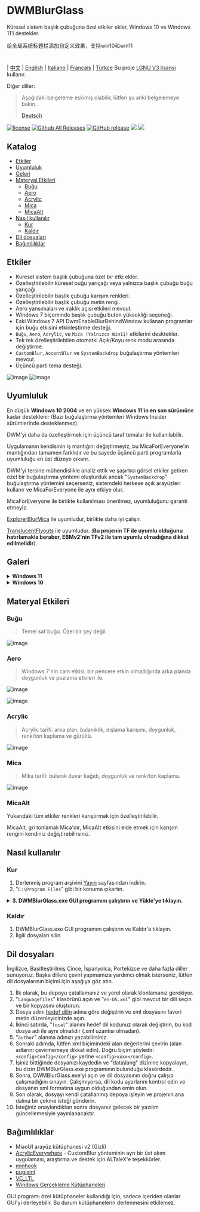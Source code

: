 # DWMBlurGlass
Küresel sistem başlık çubuğuna özel etkiler ekler, Windows 10 ve Windows 11'i destekler.

给全局系统标题栏添加自定义效果，支持win10和win11
#
| [中文](/README_ZH.md) | [English](/README.md) | [Italiano](/README_IT.md) | [Français](/README_FR.md) | [Türkçe](/README_TR.md)
Bu proje [LGNU V3 lisansı](/COPYING.LESSER) kullanır.

Diğer diller:
> Aşağıdaki belgeleme eskimiş olabilir, lütfen şu anki belgelemeye bakın.
>
> [Deutsch](/README_DE.md)


[![license](https://img.shields.io/github/license/Maplespe/DWMBlurGlass.svg)](https://www.gnu.org/licenses/lgpl-3.0.en.html)
[![Github All Releases](https://img.shields.io/github/downloads/Maplespe/DWMBlurGlass/total.svg)](https://github.com/Maplespe/DWMBlurGlass/releases)
[![GitHub release](https://img.shields.io/github/release/Maplespe/DWMBlurGlass.svg)](https://github.com/Maplespe/DWMBlurGlass/releases/latest)
<img src="https://img.shields.io/badge/language-c++-F34B7D.svg"/>
<img src="https://img.shields.io/github/last-commit/Maplespe/DWMBlurGlass.svg"/>  

## Katalog
- [Etkiler](#Etkiler)
- [Uyumluluk](#Uyumluluk)
- [Geleri](#Geleri)
- [Materyal Etkileri](#Materyal-Etkileri)
  - [Buğu](#Buğu)
  - [Aero](#Aero)
  - [Acrylic](#Acrylic)
  - [Mica](#Mica)
  - [MicaAlt](#MicaAlt)
- [Nasıl kullanılır](#Nasıl-kullanılır)
  - [Kur](#Kur)
  - [Kaldır](#Kaldır)
- [Dil dosyaları](#Dil-dosyaları)
- [Bağımlılıklar](#Bağımlılıklar)

## Etkiler
* Küresel sistem başlık çubuğuna özel bir etki ekler.
* Özelleştirilebilir küresel buğu yarıçağı veya yalnızca başlık çubuğu buğu yarıçağı.
* Özelleştirilebilir başlık çubuğu karışım renkleri.
* Özelleştirilebilir başlık çubuğu metin rengi.
* Aero yansımaları ve ıraklık açısı etkileri mevcut.
* Windows 7 biçeminde başlık çubuğu buton yüksekliği seçeneği.
* Eski Windows 7 API DwmEnableBlurBehindWindow kullanan programlar için buğu etkisini etkinleştirme desteği.
* `Buğu`, `Aero`, `Acrylic`, ve `Mica (Yalnızca Win11)` etkilerini desktekler.
* Tek tek özelleştirilebilen otomatki Açık/Koyu renk modu arasında değiştirme.
* `CustomBlur`, `AccentBlur` ve `SystemBackdrop` buğulaştırma yöntemleri mevcut.
* Üçüncü parti tema desteği.

![image](/Screenshot/001701.png)
![image](/Screenshot/10307.png)

## Uyumluluk
En düşük **Windows 10 2004** ve en yüksek **Windows 11'in en son sürümü**ne kadar desteklenir (Bazı buğulaştırma yöntemleri Windows Insider sürümlerinde desteklenmez).

DWM'yi daha da özelleştirmek için üçüncü taraf temalar ile kullanılabilir.

Uygulamanın kendisinin iş mantığını değiştirmeyiz, bu MicaForEveryone'ın mantığından tamamen farklıdır ve bu sayede üçüncü parti programlarla uyumluluğu en üst düzeye çıkarır.

DWM'yi tersine mühendislikle analiz ettik ve şaşırtıcı görsel etkiler getiren özel bir buğulaştırma yöntemi oluşturduk ancak "`SystemBackdrop`" buğulaştırma yöntemini seçerseniz, sistemdeki herkese açık arayüzleri kullanır ve MicaForEveryone ile aynı etkiye olur.

MicaForEveryone ile birlikte kullanılması önerilmez, uyumluluğunu garanti etmeyiz.

[ExplorerBlurMica](https://github.com/Maplespe/ExplorerBlurMica) ile uyumludur, birlikte daha iyi çalışır.

[TranslucentFlyouts](https://github.com/ALTaleX531/TranslucentFlyouts) ile uyumludur. (**Bu projenin TF ile uyumlu olduğunu hatırlamakla beraber, EBMv2'nin TFv2 ile tam uyumlu olmadığına dikkat edilmelidir**).

## Galeri
<details><summary><b>Windows 11</b></summary>
  
![image](/Screenshot/10307.png)

![image](/Screenshot/102134.png)

> "DWMAPI etkisini geçersiz kıl (Windows 11)" açıkken

![image](/Screenshot/013521.png)
</details>

<details><summary><b>Windows 10</b></summary>

![image](/Screenshot/001701.png)

![image](/Screenshot/100750.png)

Üçüncü parti tema kullanımı

> Etkiyi kenarlara genişlet (Windows 10) açıkken"

> "Aero yansıma etkisini etkinleştir" açıkken

> "Windows 7 biçeminde başlık çubuğu butonlarını etkinleştir" açıkken

![image](/Screenshot/025410.png)

</details>

## Materyal Etkileri
### Buğu
> Temel saf buğu. Özel bir şey değil.

![image](/Screenshot/blur.png)

### Aero
> Windows 7'nin cam etkisi, bir pencere etkin olmadığında arka planda doygunluk ve pozlama etkileri ile.

![image](/Screenshot/aero.png)

![image](/Screenshot/aero_inactive.png)

### Acrylic
> Acrylic tarifi: arka plan, bulanıklık, dışlama karışımı, doygunluk, renk/ton kaplama ve gürültü.

![image](/Screenshot/acrylic.png)

### Mica
> Mika tarifi: bulanık duvar kağıdı, doygunluk ve renk/ton kaplama.

![image](/Screenshot/mica.png)

### MicaAlt
Yukarıdaki tüm etkiler renkleri karıştırmak için özelleştirilebilir.

MicaAlt, gri tonlamalı Mica'dır, MicaAlt etkisini elde etmek için karışım rengini kendiniz değiştirebilirsiniz.

## Nasıl kullanılır

### Kur
1. Derlenmiş program arşivini [Yayın](https://github.com/Maplespe/DWMBlurGlass/releases) sayfasından indirin.
2. "`C:\Program Files`" gibi bir konuma çıkartın.

<details><summary><b>3. DWMBlurGlass.exe GUI programını çalıştırın ve Yükle'ye tıklayın.</b></summary>

![image](/Screenshot/012746.png)

>Yükle'ye tıkladığınızda hiçbir şey olmazsa, Semboller sayfasına ve oradan İndir'e tıklamanız gerekmektedir.

>**Gelecekte, özellikle sistem güncellemelerinden sonra eksik sembollerle ilgili bir bildirim alabilirsiniz.**

![image](/Screenshot/012924.png)

</details>

### Kaldır
1. DWMBlurGlass.exe GUI programını çalıştırın ve Kaldır'a tıklayın.
2. İlgili dosyaları silin

## Dil dosyaları
İngilizce, Basitleştirilmiş Çince, İspanyolca, Portekizce ve daha fazla diller sunuyoruz.
Başka dillere çeviri yapmamıza yardımcı olmak isterseniz, lütfen dil dosyalarının biçimi için aşağıya göz atın.

1. İlk olarak, bu depoyu çatallamanız ve yerel olarak klonlamanız gerekiyor.
2. "`Languagefiles`" klasörünü açın ve "`en-US.xml`" gibi mevcut bir dili seçin ve bir kopyasını oluşturun.
3. Dosya adını [hedef dilin](https://learn.microsoft.com/en-us/windows/win32/intl/locale-names) adına göre değiştirin ve xml dosyasını favori metin düzenleyicinizde açın.
4. İkinci satırda, "`local`" alanını hedef dil kodunuz olarak değiştirin, bu kod dosya adı ile aynı olmalıdır (.xml uzantısı olmadan).
5. "`author`" alanına adınızı yazabilirsiniz.
6. Sonraki adımda, lütfen xml biçimindeki alan değerlerini çevirin (alan adlarını çevirmemeye dikkat edin). Doğru biçim şöyledir:`<config>Config</config>` yerine `<config>xxxx</config>`.
7. İşiniz bittiğinde dosyanızı kaydedin ve "data\lang" dizinine kopyalayın, bu dizin DWMBlurGlass.exe programının bulunduğu klasördedir.
8. Sonra, DWMBlurGlass.exe'yi açın ve dil dosyasının doğru çalışıp çalışmadığını sınayın. Çalışmıyorsa, dil kodu ayarlarını kontrol edin ve dosyanın xml formatına uygun olduğundan emin olun.
9. Son olarak, dosyayı kendi çatallanmış depoya işleyin ve projenin ana dalına bir çekme isteği gönderin.
10. İsteğiniz onaylandıktan sonra dosyanız gelecek bir yazılım güncellemesiyle yayınlanacaktır.
   

## Bağımlılıklar
* MiaoUI arayüz kütüphanesi v2 (Gizli)
* [AcrylicEverywhere](https://github.com/ALTaleX531/AcrylicEverywhere) - CustomBlur yönteminin ayrı bir üst akım uygulaması, araştırma ve destek için ALTaleX'e teşekkürler.
* [minhook](https://github.com/m417z/minhook)
* [pugixml](https://github.com/zeux/pugixml)
* [VC_LTL](https://github.com/Chuyu-Team/VC-LTL5)
* [Windows Gerçekleme Kütüphaneleri](https://github.com/Microsoft/wil)

GUI programı özel kütüphaneler kullandığı için, sadece içeriden olanlar GUI'yi derleyebilir. Bu durum kütüphanelerin derlenmesini etkilemez.
